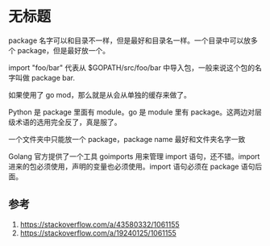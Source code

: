# 无标题

<!--
ID: 5cd63e3b-5517-4f38-bce7-7c2ee5aa3653
Status: draft
Date: 2019-11-25T00:00:00
Modified: 2020-05-28T14:09:32
wp_id: 1128
-->

package 名字可以和目录不一样，但是最好和目录名一样。一个目录中可以放多个 package，但是最好放一个。

import "foo/bar" 代表从 $GOPATH/src/foo/bar 中导入包，一般来说这个包的名字叫做 package bar.

如果使用了 go mod，那么就是从会从单独的缓存来做了。

Python 是 package 里面有 module。go 是 module 里有 package。这两边对层级术语的选用完全反了，真是服了。

一个文件夹中只能放一个 package，package name 最好和文件夹名字一致

Golang 官方提供了一个工具 goimports 用来管理 import 语句，还不错。import 进来的包必须使用，声明的变量也必须使用。import 语句必须在 package 语句后面。

## 参考

1. https://stackoverflow.com/a/43580332/1061155
2. https://stackoverflow.com/a/19240125/1061155